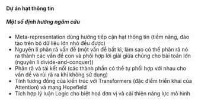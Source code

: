 #### Dự án hạt thông tin

##### Một số định hướng ngâm cứu
- Meta-representation dùng hướng tiếp cận hạt thông tin (tiềm năng, đào tạo trên bộ dữ liệu lớn nhỏ đều được)
- Nguyên lí phân rã vấn đề (một vấn đề bất kì, làm sao có thể phân rã nó ra thành các vấn đề con và phối hợp lời giải giữa chúng cho bài toán lớn (nguyên lí divide-and-conquer))
- Phân rã và tái kết nối (các thành phần có thể tự phối hợp với nhau cho vấn đề và rùi rã ra khi không sử dụng)
- Tính tương đồng của kiến trúc với Transformers (đặc điểm triển khai của Attention) và mạng Hopefield
- Tích hợp lý luận Logic cho biệt hoá đơn vị và cải thiện năng lực mô hình